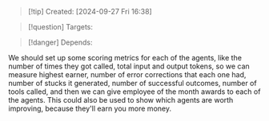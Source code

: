 
>[!tip] Created: [2024-09-27 Fri 16:38]

>[!question] Targets: 

>[!danger] Depends: 

We should set up some scoring metrics for each of the agents, like the number of times they got called, total input and output tokens, so we can measure highest earner, number of error corrections that each one had, number of stucks it generated, number of successful outcomes, number of tools called, and then we can give employee of the month awards to each of the agents. This could also be used to show which agents are worth improving, because they'll earn you more money.